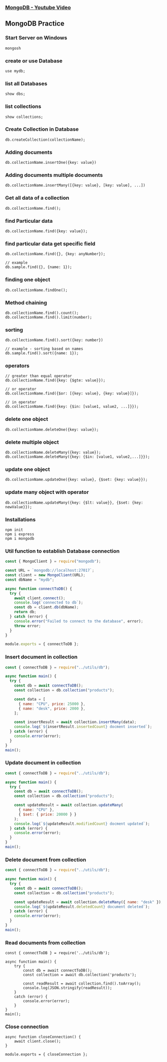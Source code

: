 ### [MongoDB - Youtube Video](https://youtu.be/kjIPNVjaYPI?si=k1fl7Oo5KCwC0os_)

## MongoDB Practice

### Start Server on Windows

```
mongosh
```

### create or use Database

```
use mydb;
```

### list all Databases

```
show dbs;
```

### list collections

```
show collections;
```

### Create Collection in Database

```
db.createCollection(collectionName);
```

### Adding documents

```
db.collectionName.insertOne({key: value})
```

### Adding documents multiple documents

```
db.collectionName.insertMany([{key: value}, [key: value], ...])
```

### Get all data of a collection

```
db.collectionName.find();
```

### find Particular data

```
db.collectionName.find({key: value});
```

### find particular data get specific field

```
db.collectionName.find({}, {key: anyNumber});

// example
db.sample.find({}, {name: 1});
```

### finding one object

```
db.collectionName.findOne();
```

### Method chaining

```
db.collectionName.find().count();
db.collectionName.find().limit(number);
```

### sorting

```
db.collectionName.find().sort({key: number})

// example - sorting based on names
db.sample.find().sort({name: 1});
```

### operators

```
// greater than equal operator
db.collectionName.find({key: {$gte: value}});

// or operator
db.collectionName.find({$or: [{key: value}, {key: value}]});

// in operator
db.collectionName.find({key: {$in: [value1, value2, ...]}});
```

### delete one object

```
db.collectionName.deleteOne({key: value});
```

### delete multiple object

```
db.collectionName.deleteMany({key: value});
db.collectionName.deleteMany({key: {$in: [value1, value2,...]}});
```

### update one object

```
db.collectionName.updateOne({key: value}, {$set: {key: value}});
```

### update many object with operator

```
db.collectionName.updateMany({key: {$lt: value}}, {$set: {key: newValue}});
```

### Installations

```
npm init
npm i express
npm i mongodb
```

### Util function to establish Database connection

```js
const { MongoClient } = require("mongodb");

const URL = `mongodb://localhost:27017`;
const client = new MongoClient(URL);
const dbName = "mydb";

async function connectToDB() {
  try {
    await client.connect();
    console.log(`connected to db`);
    const db = client.db(dbName);
    return db;
  } catch (error) {
    console.error("Failed to connect to the database", error);
    throw error;
  }
}

module.exports = { connectToDB };
```

### Insert document in collection

```js
const { connectToDB } = require("../utils/db");

async function main() {
  try {
    const db = await connectToDB();
    const collection = db.collection("products");

    const data = [
      { name: "CPU", price: 25000 },
      { name: "desk", price: 2000 },
    ];

    const insertResult = await collection.insertMany(data);
    console.log(`${insertResult.insertedCount} docment inserted`);
  } catch (error) {
    console.error(error);
  }
}
main();
```

### Update document in collection

```js
const { connectToDB } = require("../utils/db");

async function main() {
  try {
    const db = await connectToDB();
    const collection = db.collection("products");

    const updateResult = await collection.updateMany(
      { name: "CPU" },
      { $set: { price: 20000 } }
    );
    console.log(`${updateResult.modifiedCount} docment updated`);
  } catch (error) {
    console.error(error);
  }
}
main();
```

### Delete document from collection

```js
const { connectToDB } = require("../utils/db");

async function main() {
  try {
    const db = await connectToDB();
    const collection = db.collection("products");

    const updateResult = await collection.deleteMany({ name: "desk" });
    console.log(`${updateResult.deletedCount} document deleted`);
  } catch (error) {
    console.error(error);
  }
}
main();
```

### Read documents from collection

```
const { connectToDB } = require('../utils/db');

async function main() {
    try {
        const db = await connectToDB();
        const collection = await db.collection('products');

        const readResult = await collection.find().toArray();
        console.log(JSON.stringify(readResult));
    }
    catch (error) {
        console.error(error);
    }
}
main();
```

### Close connection

```
async function closeConnection() {
    await client.close();
}

module.exports = { closeConnection };
```

